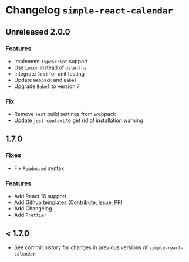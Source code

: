 # Changelog `simple-react-calendar`

## Unreleased 2.0.0

### Features

- Implement `Typescript` support
- Use `Luxon` instead of `date-fns`
- Integrate `Jest` for unit testing
- Update `Webpack` and `Babel`
- Upgrade `Babel` to version 7

### Fix

- Remove `Test` build settings from webpack
- Update `jest-context` to get rid of installation warning

## 1.7.0

### Fixes

- Fix `Readme.md` syntax

### Features

- Add React 16 support
- Add Github templates (Contribute, issue, PR)
- Add Changelog
- Add `Prettier`

## < 1.7.0

- See commit history for changes in previous versions of `simple-react-calendar`.
